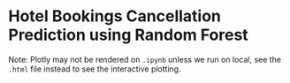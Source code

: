 # Hotel Bookings Cancellation Prediction using Random Forest

Note: Plotly may not be rendered on `.ipynb` unless we run on local, see the `.html` file instead to see the interactive plotting.
